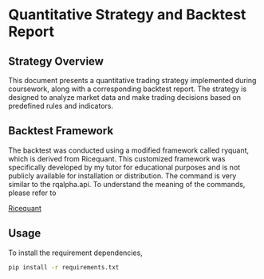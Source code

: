 # Quantitative Strategy and Backtest Report

## Strategy Overview
This document presents a quantitative trading strategy implemented during coursework, along with a corresponding backtest report. The strategy is designed to analyze market data and make trading decisions based on predefined rules and indicators.

## Backtest Framework
The backtest was conducted using a modified framework called ryquant, which is derived from Ricequant. This customized framework was specifically developed by my tutor for educational purposes and is not publicly available for installation or distribution. The command is very similar to the rqalpha.api. To understand the meaning of the commands, please refer to 

[Ricequant](https://github.com/ricequant/rqalpha) 

## Usage

To install the requirement dependencies,

```bash
pip install -r requirements.txt
```
